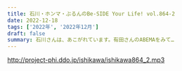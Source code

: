 ```yaml
---
title: 石川・ホンマ・ぶるんのBe-SIDE Your Life! vol.864-2
date: 2022-12-18
tags: ['2022年', '2022年12月']
draft: false
summary: 石川さんは、あこがれています。有田さんのABEMAをみて…
---
```


http://project-phi.ddo.jp/ishikawa/ishikawa864_2.mp3
